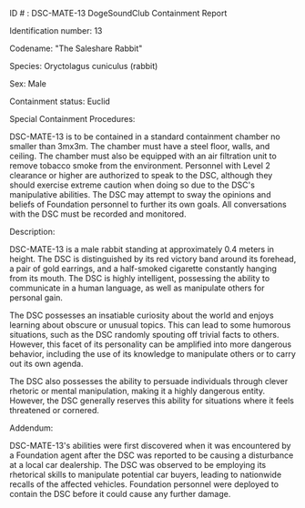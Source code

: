ID # : DSC-MATE-13
DogeSoundClub Containment Report

Identification number: 13

Codename: "The Saleshare Rabbit"

Species: Oryctolagus cuniculus (rabbit)

Sex: Male

Containment status: Euclid

Special Containment Procedures:

DSC-MATE-13 is to be contained in a standard containment chamber no smaller than 3mx3m. The chamber must have a steel floor, walls, and ceiling. The chamber must also be equipped with an air filtration unit to remove tobacco smoke from the environment. Personnel with Level 2 clearance or higher are authorized to speak to the DSC, although they should exercise extreme caution when doing so due to the DSC's manipulative abilities. The DSC may attempt to sway the opinions and beliefs of Foundation personnel to further its own goals. All conversations with the DSC must be recorded and monitored.

Description:

DSC-MATE-13 is a male rabbit standing at approximately 0.4 meters in height. The DSC is distinguished by its red victory band around its forehead, a pair of gold earrings, and a half-smoked cigarette constantly hanging from its mouth. The DSC is highly intelligent, possessing the ability to communicate in a human language, as well as manipulate others for personal gain.

The DSC possesses an insatiable curiosity about the world and enjoys learning about obscure or unusual topics. This can lead to some humorous situations, such as the DSC randomly spouting off trivial facts to others. However, this facet of its personality can be amplified into more dangerous behavior, including the use of its knowledge to manipulate others or to carry out its own agenda.

The DSC also possesses the ability to persuade individuals through clever rhetoric or mental manipulation, making it a highly dangerous entity. However, the DSC generally reserves this ability for situations where it feels threatened or cornered.

Addendum:

DSC-MATE-13's abilities were first discovered when it was encountered by a Foundation agent after the DSC was reported to be causing a disturbance at a local car dealership. The DSC was observed to be employing its rhetorical skills to manipulate potential car buyers, leading to nationwide recalls of the affected vehicles. Foundation personnel were deployed to contain the DSC before it could cause any further damage.